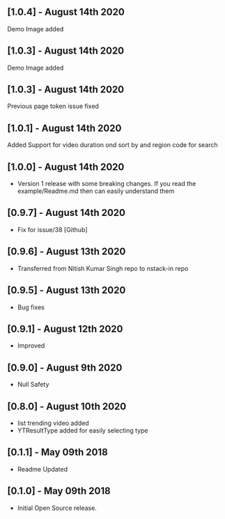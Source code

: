 ## [1.0.4] - August 14th 2020
Demo Image added
## [1.0.3] - August 14th 2020
Demo Image added
## [1.0.3] - August 14th 2020
Previous page token issue fixed
## [1.0.1] - August 14th 2020
Added Support for video duration ond sort by and region code for search
## [1.0.0] - August 14th 2020

- Version 1 release with some breaking changes. If you read the example/Readme.md then can easily understand them
## [0.9.7] - August 14th 2020

- Fix for issue/38 [Github]
## [0.9.6] - August 13th 2020

- Transferred from Nitish Kumar Singh repo to nstack-in repo 
## [0.9.5] - August 13th 2020

- Bug fixes 

## [0.9.1] - August 12th 2020

- Improved 

## [0.9.0] - August 9th 2020

- Null Safety 

## [0.8.0] - August 10th 2020

- list trending video added
- YTResultType added for easily selecting type

## [0.1.1] - May 09th 2018

- Readme Updated

## [0.1.0] - May 09th 2018

- Initial Open Source release.
